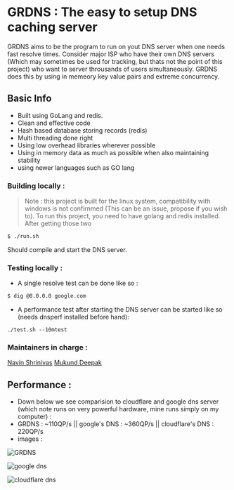 # GRDNS : The easy to setup DNS caching server 

GRDNS aims to be the program to run on yout DNS server when one needs fast resolve times. Consider major ISP who have their own DNS servers (Which may sometimes be used for tracking, but thats not the point of this project) who want to server throusands of users simultaneously. GRDNS does this by using in memeory key value pairs and extreme concurrency.

## Basic Info

- Built using GoLang and redis.
- Clean and effective code 
- Hash based database storing records (redis)
- Multi threading done right
- Using low overhead libraries wherever possible 
- Using in memory data as much as possible when also maintaining stability
- using newer languages such as GO lang

### Building locally : 

> Note : this project is built for the linux system, compatibility with windows is not confirnmed (This can be an issue, propose if you wish to).
To run this project, you need to have golang and redis installed. After getting those two 
```bash
$ ./run.sh
```
Should compile and start the DNS server.

### Testing locally :

- A single resolve test can be done like so : 
```bash
$ dig @0.0.0.0 google.com
```
- A performance test after starting the DNS server can be started like so (needs dnsperf installed before hand):
```
./test.sh --10mtest
```

### Maintainers in charge : 

[Navin Shrinivas](https://github.com/NavinShrinivas)
[Mukund Deepak](https://github.com/mukunddeepak)

## Performance : 

- Down below we see comparision to cloudflare and google dns server (which note runs on very powerful hardware, mine runs simply on my computer) : 
- GRDNS : ~110QP/s || google's DNS : ~360QP/s || cloudflare's DNS : 220QP/s
- images : 

![GRDNS](https://user-images.githubusercontent.com/42774281/178130007-9eac0476-3eb6-407f-afcb-fb4a12be8c4a.png)

![google dns](https://user-images.githubusercontent.com/42774281/178130001-3d135c32-a9e3-4cf5-8602-844a13040db6.png)

![cloudflare dns](https://user-images.githubusercontent.com/42774281/178130010-9983f49a-2bb7-4d8d-a231-840545824b5f.png)



